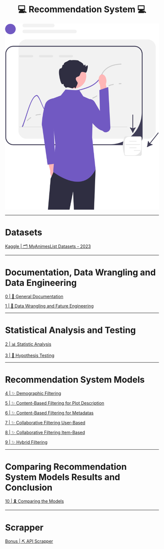 <h1 align='center'>💻 Recommendation System 💻</h1>

<div align="center">
  <img src='./images/data-science.svg' alt='Data Science' />
</div>

---

# Datasets

[Kaggle | 🗂️ MyAnimesList Datasets - 2023](https://www.kaggle.com/datasets/dsfelix/animes-dataset-2023)

---

# Documentation, Data Wrangling and Data Engineering

[0 | 📃 General Documentation](https://github.com/CSFelix/recommendation-system/blob/main/0%20-%20general%20documentation.ipynb)

[1 | 🧼 Data Wrangling and Fature Engineering](https://github.com/CSFelix/recommendation-system/blob/main/1%20-%20data%20wrangling%20and%20feature%20engineering.ipynb)

---

# Statistical Analysis and Testing

[2 | 📊 Statistic Analysis](https://github.com/CSFelix/recommendation-system/blob/main/2%20-%20statistic%20analysis.ipynb)

[3 | 🧪 Hypothesis Testing](https://github.com/CSFelix/recommendation-system/blob/main/3%20-%20hypothesis%20testing.ipynb)

---

# Recommendation System Models

[4 | ✨ Demographic Filtering](https://github.com/CSFelix/recommendation-system/blob/main/4%20-%20demographic%20filtering.ipynb)

[5 | ✨ Content-Based Filtering for Plot Description](https://github.com/CSFelix/recommendation-system/blob/main/5%20-%20content-based%20filtering%20-%20plot%20description.ipynb)

[6 | ✨ Content-Based Filtering for Metadatas](https://github.com/CSFelix/recommendation-system/blob/main/6%20-%20content-based%20filtering%20-%20metadatas.ipynb)

[7 | ✨ Collaborative Filtering User-Based](https://github.com/CSFelix/recommendation-system/blob/main/7%20-%20collaborative%20filtering%20-%20user%20based.ipynb)

[8 | ✨ Collaborative Filtering Item-Based](https://github.com/CSFelix/recommendation-system/blob/main/8%20-%20collaborative%20filtering%20-%20item%20based.ipynb)

[9 | ✨ Hybrid Filtering](https://github.com/CSFelix/recommendation-system/blob/main/9%20-%20hybrid%20filtering.ipynb)

---

# Comparing Recommendation System Models Results and Conclusion

[10 | 🎗️ Comparing the Models](https://github.com/CSFelix/recommendation-system/blob/main/bonus%20-%20comparing%20the%20models.ipynb)

---

# Scrapper

[Bonus | ⛏️ API Scrapper](https://github.com/CSFelix/recommendation-system/blob/main/bonus%20-%20scrapper.ipynb)
